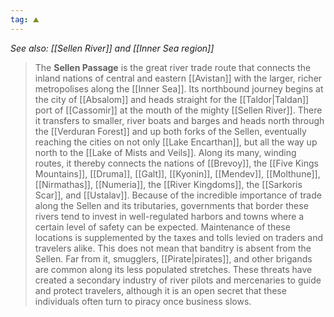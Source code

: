 ```yaml
---
tag: ⛰️
---
```

*See also: [[Sellen River]] and [[Inner Sea region]]*
> The **Sellen Passage** is the great river trade route that connects the inland nations of central and eastern [[Avistan]] with the larger, richer metropolises along the [[Inner Sea]]. Its northbound journey begins at the city of [[Absalom]] and heads straight for the [[Taldor|Taldan]] port of [[Cassomir]] at the mouth of the mighty [[Sellen River]]. There it transfers to smaller, river boats and barges and heads north through the [[Verduran Forest]] and up both forks of the Sellen, eventually reaching the cities on not only [[Lake Encarthan]], but all the way up north to the [[Lake of Mists and Veils]]. Along its many, winding routes, it thereby connects the nations of [[Brevoy]], the [[Five Kings Mountains]], [[Druma]], [[Galt]], [[Kyonin]], [[Mendev]], [[Molthune]], [[Nirmathas]], [[Numeria]], the [[River Kingdoms]], the [[Sarkoris Scar]], and [[Ustalav]].
> Because of the incredible importance of trade along the Sellen and its tributaries, governments that border these rivers tend to invest in well-regulated harbors and towns where a certain level of safety can be expected. Maintenance of these locations is supplemented by the taxes and tolls levied on traders and travelers alike. This does not mean that banditry is absent from the Sellen. Far from it, smugglers, [[Pirate|pirates]], and other brigands are common along its less populated stretches. These threats have created a secondary industry of river pilots and mercenaries to guide and protect travelers, although it is an open secret that these individuals often turn to piracy once business slows.







